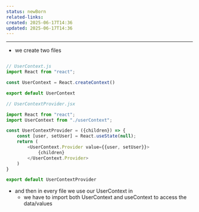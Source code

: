 ```yaml
---
status: newBorn
related-links: 
created: 2025-06-17T14:36
updated: 2025-06-17T14:36
---
```

---

- we create two files
```js

// UserContext.js
import React from "react";

const UserContext = React.createContext()

export default UserContext

// UserContextProvider.jsx

import React from "react";
import UserContext from "./userContext";  

const UserContextProvider = ({children}) => {
    const [user, setUser] = React.useState(null);
    return (
        <UserContext.Provider value={{user, setUser}}>
            {children}
        </UserContext.Provider>
    )
}

export default UserContextProvider
```

- and then in every file we use our UserContext in
	- we have to import both UserContext and useContext to access the data/values



